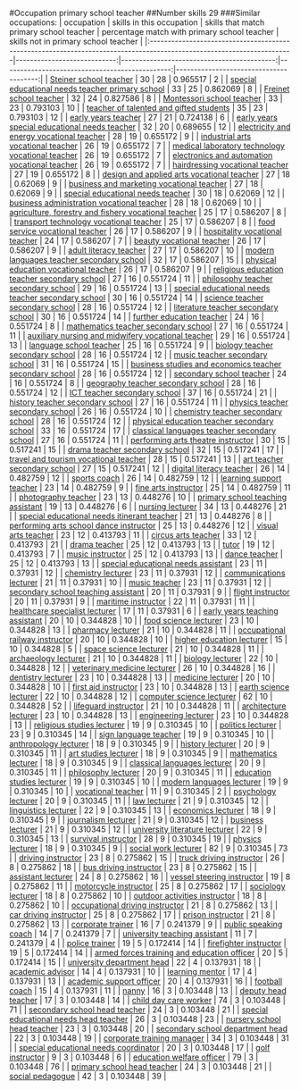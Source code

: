 #Occupation primary school teacher
##Number skills 29
###Similar occupations:
| occupation                                                                                                            |   skills in this occupation |   skills that match primary school teacher |   percentage match with primary school teacher |   skills not in primary school teacher |
|:----------------------------------------------------------------------------------------------------------------------|----------------------------:|-------------------------------------------:|-----------------------------------------------:|---------------------------------------:|
| [Steiner school teacher](Steiner_school_teacher.md)                                                                   |                          30 |                                         28 |                                       0.965517 |                                      2 |
| [special educational needs teacher primary school](special_educational_needs_teacher_primary_school.md)               |                          33 |                                         25 |                                       0.862069 |                                      8 |
| [Freinet school teacher](Freinet_school_teacher.md)                                                                   |                          32 |                                         24 |                                       0.827586 |                                      8 |
| [Montessori school teacher](Montessori_school_teacher.md)                                                             |                          33 |                                         23 |                                       0.793103 |                                     10 |
| [teacher of talented and gifted students](teacher_of_talented_and_gifted_students.md)                                 |                          35 |                                         23 |                                       0.793103 |                                     12 |
| [early years teacher](early_years_teacher.md)                                                                         |                          27 |                                         21 |                                       0.724138 |                                      6 |
| [early years special educational needs teacher](early_years_special_educational_needs_teacher.md)                     |                          32 |                                         20 |                                       0.689655 |                                     12 |
| [electricity and energy vocational teacher](electricity_and_energy_vocational_teacher.md)                             |                          28 |                                         19 |                                       0.655172 |                                      9 |
| [industrial arts vocational teacher](industrial_arts_vocational_teacher.md)                                           |                          26 |                                         19 |                                       0.655172 |                                      7 |
| [medical laboratory technology vocational teacher](medical_laboratory_technology_vocational_teacher.md)               |                          26 |                                         19 |                                       0.655172 |                                      7 |
| [electronics and automation vocational teacher](electronics_and_automation_vocational_teacher.md)                     |                          26 |                                         19 |                                       0.655172 |                                      7 |
| [hairdressing vocational teacher](hairdressing_vocational_teacher.md)                                                 |                          27 |                                         19 |                                       0.655172 |                                      8 |
| [design and applied arts vocational teacher](design_and_applied_arts_vocational_teacher.md)                           |                          27 |                                         18 |                                       0.62069  |                                      9 |
| [business and marketing vocational teacher](business_and_marketing_vocational_teacher.md)                             |                          27 |                                         18 |                                       0.62069  |                                      9 |
| [special educational needs teacher](special_educational_needs_teacher.md)                                             |                          30 |                                         18 |                                       0.62069  |                                     12 |
| [business administration vocational teacher](business_administration_vocational_teacher.md)                           |                          28 |                                         18 |                                       0.62069  |                                     10 |
| [agriculture, forestry and fishery vocational teacher](agriculture,_forestry_and_fishery_vocational_teacher.md)       |                          25 |                                         17 |                                       0.586207 |                                      8 |
| [transport technology vocational teacher](transport_technology_vocational_teacher.md)                                 |                          25 |                                         17 |                                       0.586207 |                                      8 |
| [food service vocational teacher](food_service_vocational_teacher.md)                                                 |                          26 |                                         17 |                                       0.586207 |                                      9 |
| [hospitality vocational teacher](hospitality_vocational_teacher.md)                                                   |                          24 |                                         17 |                                       0.586207 |                                      7 |
| [beauty vocational teacher](beauty_vocational_teacher.md)                                                             |                          26 |                                         17 |                                       0.586207 |                                      9 |
| [adult literacy teacher](adult_literacy_teacher.md)                                                                   |                          27 |                                         17 |                                       0.586207 |                                     10 |
| [modern languages teacher secondary school](modern_languages_teacher_secondary_school.md)                             |                          32 |                                         17 |                                       0.586207 |                                     15 |
| [physical education vocational teacher](physical_education_vocational_teacher.md)                                     |                          26 |                                         17 |                                       0.586207 |                                      9 |
| [religious education teacher secondary school](religious_education_teacher_secondary_school.md)                       |                          27 |                                         16 |                                       0.551724 |                                     11 |
| [philosophy teacher secondary school](philosophy_teacher_secondary_school.md)                                         |                          29 |                                         16 |                                       0.551724 |                                     13 |
| [special educational needs teacher secondary school](special_educational_needs_teacher_secondary_school.md)           |                          30 |                                         16 |                                       0.551724 |                                     14 |
| [science teacher secondary school](science_teacher_secondary_school.md)                                               |                          28 |                                         16 |                                       0.551724 |                                     12 |
| [literature teacher secondary school](literature_teacher_secondary_school.md)                                         |                          30 |                                         16 |                                       0.551724 |                                     14 |
| [further education teacher](further_education_teacher.md)                                                             |                          24 |                                         16 |                                       0.551724 |                                      8 |
| [mathematics teacher secondary school](mathematics_teacher_secondary_school.md)                                       |                          27 |                                         16 |                                       0.551724 |                                     11 |
| [auxiliary nursing and midwifery vocational teacher](auxiliary_nursing_and_midwifery_vocational_teacher.md)           |                          29 |                                         16 |                                       0.551724 |                                     13 |
| [language school teacher](language_school_teacher.md)                                                                 |                          25 |                                         16 |                                       0.551724 |                                      9 |
| [biology teacher secondary school](biology_teacher_secondary_school.md)                                               |                          28 |                                         16 |                                       0.551724 |                                     12 |
| [music teacher secondary school](music_teacher_secondary_school.md)                                                   |                          31 |                                         16 |                                       0.551724 |                                     15 |
| [business studies and economics teacher secondary school](business_studies_and_economics_teacher_secondary_school.md) |                          28 |                                         16 |                                       0.551724 |                                     12 |
| [secondary school teacher](secondary_school_teacher.md)                                                               |                          24 |                                         16 |                                       0.551724 |                                      8 |
| [geography teacher secondary school](geography_teacher_secondary_school.md)                                           |                          28 |                                         16 |                                       0.551724 |                                     12 |
| [ICT teacher secondary school](ICT_teacher_secondary_school.md)                                                       |                          37 |                                         16 |                                       0.551724 |                                     21 |
| [history teacher secondary school](history_teacher_secondary_school.md)                                               |                          27 |                                         16 |                                       0.551724 |                                     11 |
| [physics teacher secondary school](physics_teacher_secondary_school.md)                                               |                          26 |                                         16 |                                       0.551724 |                                     10 |
| [chemistry teacher secondary school](chemistry_teacher_secondary_school.md)                                           |                          28 |                                         16 |                                       0.551724 |                                     12 |
| [physical education teacher secondary school](physical_education_teacher_secondary_school.md)                         |                          33 |                                         16 |                                       0.551724 |                                     17 |
| [classical languages teacher secondary school](classical_languages_teacher_secondary_school.md)                       |                          27 |                                         16 |                                       0.551724 |                                     11 |
| [performing arts theatre instructor](performing_arts_theatre_instructor.md)                                           |                          30 |                                         15 |                                       0.517241 |                                     15 |
| [drama teacher secondary school](drama_teacher_secondary_school.md)                                                   |                          32 |                                         15 |                                       0.517241 |                                     17 |
| [travel and tourism vocational teacher](travel_and_tourism_vocational_teacher.md)                                     |                          28 |                                         15 |                                       0.517241 |                                     13 |
| [art teacher secondary school](art_teacher_secondary_school.md)                                                       |                          27 |                                         15 |                                       0.517241 |                                     12 |
| [digital literacy teacher](digital_literacy_teacher.md)                                                               |                          26 |                                         14 |                                       0.482759 |                                     12 |
| [sports coach](sports_coach.md)                                                                                       |                          26 |                                         14 |                                       0.482759 |                                     12 |
| [learning support teacher](learning_support_teacher.md)                                                               |                          23 |                                         14 |                                       0.482759 |                                      9 |
| [fine arts instructor](fine_arts_instructor.md)                                                                       |                          25 |                                         14 |                                       0.482759 |                                     11 |
| [photography teacher](photography_teacher.md)                                                                         |                          23 |                                         13 |                                       0.448276 |                                     10 |
| [primary school teaching assistant](primary_school_teaching_assistant.md)                                             |                          19 |                                         13 |                                       0.448276 |                                      6 |
| [nursing lecturer](nursing_lecturer.md)                                                                               |                          34 |                                         13 |                                       0.448276 |                                     21 |
| [special educational needs itinerant teacher](special_educational_needs_itinerant_teacher.md)                         |                          21 |                                         13 |                                       0.448276 |                                      8 |
| [performing arts school dance instructor](performing_arts_school_dance_instructor.md)                                 |                          25 |                                         13 |                                       0.448276 |                                     12 |
| [visual arts teacher](visual_arts_teacher.md)                                                                         |                          23 |                                         12 |                                       0.413793 |                                     11 |
| [circus arts teacher](circus_arts_teacher.md)                                                                         |                          33 |                                         12 |                                       0.413793 |                                     21 |
| [drama teacher](drama_teacher.md)                                                                                     |                          25 |                                         12 |                                       0.413793 |                                     13 |
| [tutor](tutor.md)                                                                                                     |                          19 |                                         12 |                                       0.413793 |                                      7 |
| [music instructor](music_instructor.md)                                                                               |                          25 |                                         12 |                                       0.413793 |                                     13 |
| [dance teacher](dance_teacher.md)                                                                                     |                          25 |                                         12 |                                       0.413793 |                                     13 |
| [special educational needs assistant](special_educational_needs_assistant.md)                                         |                          23 |                                         11 |                                       0.37931  |                                     12 |
| [chemistry lecturer](chemistry_lecturer.md)                                                                           |                          23 |                                         11 |                                       0.37931  |                                     12 |
| [communications lecturer](communications_lecturer.md)                                                                 |                          21 |                                         11 |                                       0.37931  |                                     10 |
| [music teacher](music_teacher.md)                                                                                     |                          23 |                                         11 |                                       0.37931  |                                     12 |
| [secondary school teaching assistant](secondary_school_teaching_assistant.md)                                         |                          20 |                                         11 |                                       0.37931  |                                      9 |
| [flight instructor](flight_instructor.md)                                                                             |                          20 |                                         11 |                                       0.37931  |                                      9 |
| [maritime instructor](maritime_instructor.md)                                                                         |                          22 |                                         11 |                                       0.37931  |                                     11 |
| [healthcare specialist lecturer](healthcare_specialist_lecturer.md)                                                   |                          17 |                                         11 |                                       0.37931  |                                      6 |
| [early years teaching assistant](early_years_teaching_assistant.md)                                                   |                          20 |                                         10 |                                       0.344828 |                                     10 |
| [food science lecturer](food_science_lecturer.md)                                                                     |                          23 |                                         10 |                                       0.344828 |                                     13 |
| [pharmacy lecturer](pharmacy_lecturer.md)                                                                             |                          21 |                                         10 |                                       0.344828 |                                     11 |
| [occupational railway instructor](occupational_railway_instructor.md)                                                 |                          20 |                                         10 |                                       0.344828 |                                     10 |
| [higher education lecturer](higher_education_lecturer.md)                                                             |                          15 |                                         10 |                                       0.344828 |                                      5 |
| [space science lecturer](space_science_lecturer.md)                                                                   |                          21 |                                         10 |                                       0.344828 |                                     11 |
| [archaeology lecturer](archaeology_lecturer.md)                                                                       |                          21 |                                         10 |                                       0.344828 |                                     11 |
| [biology lecturer](biology_lecturer.md)                                                                               |                          22 |                                         10 |                                       0.344828 |                                     12 |
| [veterinary medicine lecturer](veterinary_medicine_lecturer.md)                                                       |                          26 |                                         10 |                                       0.344828 |                                     16 |
| [dentistry lecturer](dentistry_lecturer.md)                                                                           |                          23 |                                         10 |                                       0.344828 |                                     13 |
| [medicine lecturer](medicine_lecturer.md)                                                                             |                          20 |                                         10 |                                       0.344828 |                                     10 |
| [first aid instructor](first_aid_instructor.md)                                                                       |                          23 |                                         10 |                                       0.344828 |                                     13 |
| [earth science lecturer](earth_science_lecturer.md)                                                                   |                          22 |                                         10 |                                       0.344828 |                                     12 |
| [computer science lecturer](computer_science_lecturer.md)                                                             |                          62 |                                         10 |                                       0.344828 |                                     52 |
| [lifeguard instructor](lifeguard_instructor.md)                                                                       |                          21 |                                         10 |                                       0.344828 |                                     11 |
| [architecture lecturer](architecture_lecturer.md)                                                                     |                          23 |                                         10 |                                       0.344828 |                                     13 |
| [engineering lecturer](engineering_lecturer.md)                                                                       |                          23 |                                         10 |                                       0.344828 |                                     13 |
| [religious studies lecturer](religious_studies_lecturer.md)                                                           |                          19 |                                          9 |                                       0.310345 |                                     10 |
| [politics lecturer](politics_lecturer.md)                                                                             |                          23 |                                          9 |                                       0.310345 |                                     14 |
| [sign language teacher](sign_language_teacher.md)                                                                     |                          19 |                                          9 |                                       0.310345 |                                     10 |
| [anthropology lecturer](anthropology_lecturer.md)                                                                     |                          18 |                                          9 |                                       0.310345 |                                      9 |
| [history lecturer](history_lecturer.md)                                                                               |                          20 |                                          9 |                                       0.310345 |                                     11 |
| [art studies lecturer](art_studies_lecturer.md)                                                                       |                          18 |                                          9 |                                       0.310345 |                                      9 |
| [mathematics lecturer](mathematics_lecturer.md)                                                                       |                          18 |                                          9 |                                       0.310345 |                                      9 |
| [classical languages lecturer](classical_languages_lecturer.md)                                                       |                          20 |                                          9 |                                       0.310345 |                                     11 |
| [philosophy lecturer](philosophy_lecturer.md)                                                                         |                          20 |                                          9 |                                       0.310345 |                                     11 |
| [education studies lecturer](education_studies_lecturer.md)                                                           |                          19 |                                          9 |                                       0.310345 |                                     10 |
| [modern languages lecturer](modern_languages_lecturer.md)                                                             |                          19 |                                          9 |                                       0.310345 |                                     10 |
| [vocational teacher](vocational_teacher.md)                                                                           |                          11 |                                          9 |                                       0.310345 |                                      2 |
| [psychology lecturer](psychology_lecturer.md)                                                                         |                          20 |                                          9 |                                       0.310345 |                                     11 |
| [law lecturer](law_lecturer.md)                                                                                       |                          21 |                                          9 |                                       0.310345 |                                     12 |
| [linguistics lecturer](linguistics_lecturer.md)                                                                       |                          22 |                                          9 |                                       0.310345 |                                     13 |
| [economics lecturer](economics_lecturer.md)                                                                           |                          18 |                                          9 |                                       0.310345 |                                      9 |
| [journalism lecturer](journalism_lecturer.md)                                                                         |                          21 |                                          9 |                                       0.310345 |                                     12 |
| [business lecturer](business_lecturer.md)                                                                             |                          21 |                                          9 |                                       0.310345 |                                     12 |
| [university literature lecturer](university_literature_lecturer.md)                                                   |                          22 |                                          9 |                                       0.310345 |                                     13 |
| [survival instructor](survival_instructor.md)                                                                         |                          28 |                                          9 |                                       0.310345 |                                     19 |
| [physics lecturer](physics_lecturer.md)                                                                               |                          18 |                                          9 |                                       0.310345 |                                      9 |
| [social work lecturer](social_work_lecturer.md)                                                                       |                          82 |                                          9 |                                       0.310345 |                                     73 |
| [driving instructor](driving_instructor.md)                                                                           |                          23 |                                          8 |                                       0.275862 |                                     15 |
| [truck driving instructor](truck_driving_instructor.md)                                                               |                          26 |                                          8 |                                       0.275862 |                                     18 |
| [bus driving instructor](bus_driving_instructor.md)                                                                   |                          23 |                                          8 |                                       0.275862 |                                     15 |
| [assistant lecturer](assistant_lecturer.md)                                                                           |                          24 |                                          8 |                                       0.275862 |                                     16 |
| [vessel steering instructor](vessel_steering_instructor.md)                                                           |                          19 |                                          8 |                                       0.275862 |                                     11 |
| [motorcycle instructor](motorcycle_instructor.md)                                                                     |                          25 |                                          8 |                                       0.275862 |                                     17 |
| [sociology lecturer](sociology_lecturer.md)                                                                           |                          18 |                                          8 |                                       0.275862 |                                     10 |
| [outdoor activities instructor](outdoor_activities_instructor.md)                                                     |                          18 |                                          8 |                                       0.275862 |                                     10 |
| [occupational driving instructor](occupational_driving_instructor.md)                                                 |                          21 |                                          8 |                                       0.275862 |                                     13 |
| [car driving instructor](car_driving_instructor.md)                                                                   |                          25 |                                          8 |                                       0.275862 |                                     17 |
| [prison instructor](prison_instructor.md)                                                                             |                          21 |                                          8 |                                       0.275862 |                                     13 |
| [corporate trainer](corporate_trainer.md)                                                                             |                          16 |                                          7 |                                       0.241379 |                                      9 |
| [public speaking coach](public_speaking_coach.md)                                                                     |                          14 |                                          7 |                                       0.241379 |                                      7 |
| [university teaching assistant](university_teaching_assistant.md)                                                     |                          11 |                                          7 |                                       0.241379 |                                      4 |
| [police trainer](police_trainer.md)                                                                                   |                          19 |                                          5 |                                       0.172414 |                                     14 |
| [firefighter instructor](firefighter_instructor.md)                                                                   |                          19 |                                          5 |                                       0.172414 |                                     14 |
| [armed forces training and education officer](armed_forces_training_and_education_officer.md)                         |                          20 |                                          5 |                                       0.172414 |                                     15 |
| [university department head](university_department_head.md)                                                           |                          22 |                                          4 |                                       0.137931 |                                     18 |
| [academic advisor](academic_advisor.md)                                                                               |                          14 |                                          4 |                                       0.137931 |                                     10 |
| [learning mentor](learning_mentor.md)                                                                                 |                          17 |                                          4 |                                       0.137931 |                                     13 |
| [academic support officer](academic_support_officer.md)                                                               |                          20 |                                          4 |                                       0.137931 |                                     16 |
| [football coach](football_coach.md)                                                                                   |                          15 |                                          4 |                                       0.137931 |                                     11 |
| [nanny](nanny.md)                                                                                                     |                          16 |                                          3 |                                       0.103448 |                                     13 |
| [deputy head teacher](deputy_head_teacher.md)                                                                         |                          17 |                                          3 |                                       0.103448 |                                     14 |
| [child day care worker](child_day_care_worker.md)                                                                     |                          74 |                                          3 |                                       0.103448 |                                     71 |
| [secondary school head teacher](secondary_school_head_teacher.md)                                                     |                          24 |                                          3 |                                       0.103448 |                                     21 |
| [special educational needs head teacher](special_educational_needs_head_teacher.md)                                   |                          26 |                                          3 |                                       0.103448 |                                     23 |
| [nursery school head teacher](nursery_school_head_teacher.md)                                                         |                          23 |                                          3 |                                       0.103448 |                                     20 |
| [secondary school department head](secondary_school_department_head.md)                                               |                          22 |                                          3 |                                       0.103448 |                                     19 |
| [corporate training manager](corporate_training_manager.md)                                                           |                          34 |                                          3 |                                       0.103448 |                                     31 |
| [special educational needs coordinator](special_educational_needs_coordinator.md)                                     |                          20 |                                          3 |                                       0.103448 |                                     17 |
| [golf instructor](golf_instructor.md)                                                                                 |                           9 |                                          3 |                                       0.103448 |                                      6 |
| [education welfare officer](education_welfare_officer.md)                                                             |                          79 |                                          3 |                                       0.103448 |                                     76 |
| [primary school head teacher](primary_school_head_teacher.md)                                                         |                          24 |                                          3 |                                       0.103448 |                                     21 |
| [social pedagogue](social_pedagogue.md)                                                                               |                          42 |                                          3 |                                       0.103448 |                                     39 |
